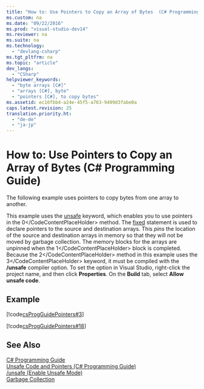 ```yaml
---
title: "How to: Use Pointers to Copy an Array of Bytes  (C# Programming Guide)"
ms.custom: na
ms.date: "09/22/2016"
ms.prod: "visual-studio-dev14"
ms.reviewer: na
ms.suite: na
ms.technology: 
  - "devlang-csharp"
ms.tgt_pltfrm: na
ms.topic: "article"
dev_langs: 
  - "CSharp"
helpviewer_keywords: 
  - "byte arrays [C#]"
  - "arrays [C#], byte"
  - "pointers [C#], to copy bytes"
ms.assetid: ec16fbb4-a24e-45f5-a763-9499d3fabe0a
caps.latest.revision: 25
translation.priority.ht: 
  - "de-de"
  - "ja-jp"
---
```

# How to: Use Pointers to Copy an Array of Bytes  (C# Programming Guide)
The following example uses pointers to copy bytes from one array to another.  
  
 This example uses the [unsafe](../vs140/unsafe--csharp-reference-.md) keyword, which enables you to use pointers in the <CodeContentPlaceHolder>0\</CodeContentPlaceHolder> method. The [fixed](../vs140/fixed-statement--csharp-reference-.md) statement is used to declare pointers to the source and destination arrays. This *pins* the location of the source and destination arrays in memory so that they will not be moved by garbage collection. The memory blocks for the arrays are unpinned when the <CodeContentPlaceHolder>1\</CodeContentPlaceHolder> block is completed. Because the <CodeContentPlaceHolder>2\</CodeContentPlaceHolder> method in this example uses the <CodeContentPlaceHolder>3\</CodeContentPlaceHolder> keyword, it must be compiled with the **/unsafe** compiler option. To set the option in Visual Studio, right-click the project name, and then click **Properties**. On the **Build** tab, select **Allow unsafe code**.  
  
## Example  
 [!code[csProgGuidePointers#3](../vs140/codesnippet/CSharp/how-to--use-pointers-to-copy-an-array-of-bytes---csharp-programming-guide-_1.cs)]  
  
 [!code[csProgGuidePointers#18](../vs140/codesnippet/CSharp/how-to--use-pointers-to-copy-an-array-of-bytes---csharp-programming-guide-_2.cs)]  
  
## See Also  
 [C# Programming Guide](../vs140/csharp-programming-guide.md)   
 [Unsafe Code and Pointers (C# Programming Guide)](../vs140/unsafe-code-and-pointers--csharp-programming-guide-.md)   
 [/unsafe (Enable Unsafe Mode)](../vs140/-unsafe--csharp-compiler-options-.md)   
 [Garbage Collection](assetId:///22b6cb97-0c80-4eeb-a2cf-5ed7655e37f9)